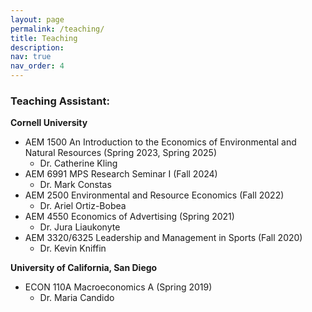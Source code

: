 ```yaml
---
layout: page
permalink: /teaching/
title: Teaching
description: 
nav: true
nav_order: 4
---
```


### Teaching Assistant:

**Cornell University**
* AEM 1500 An Introduction to the Economics of Environmental and Natural Resources (Spring 2023, Spring 2025)
    * Dr. Catherine Kling 
* AEM 6991 MPS Research Seminar I (Fall 2024)
    * Dr. Mark Constas
* AEM 2500 Environmental and Resource Economics (Fall 2022)
    * Dr. Ariel Ortiz-Bobea
* AEM 4550 Economics of Advertising (Spring 2021)
    * Dr. Jura Liaukonyte
* AEM 3320/6325 Leadership and Management in Sports (Fall 2020)
    * Dr. Kevin Kniffin

**University of California, San Diego**
* ECON 110A Macroeconomics A (Spring 2019)
    * Dr. Maria Candido

<!-- ### Grader:
**Barnard College**
* ECON BC3039 Environmental and Natural Resource Economics (Spring 2023, Fall 2023)
    * Dr. Belinda Archibong -->